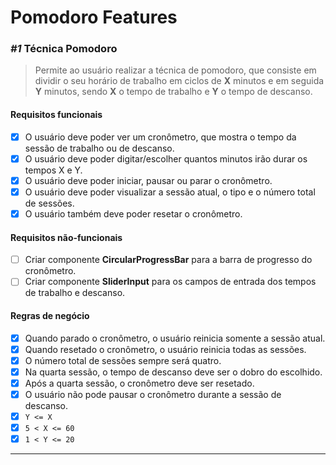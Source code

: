 # Pomodoro Features

### _#1_ Técnica Pomodoro

> Permite ao usuário realizar a técnica de pomodoro, que consiste em dividir o seu horário de trabalho em ciclos de **X** minutos e em seguida **Y** minutos, sendo **X** o tempo de trabalho e **Y** o tempo de descanso.

#### Requisitos funcionais

- [x] O usuário deve poder ver um cronômetro, que mostra o tempo da sessão de trabalho ou de descanso.
- [x] O usuário deve poder digitar/escolher quantos minutos irão durar os tempos X e Y.
- [x] O usuário deve poder iniciar, pausar ou parar o cronômetro.
- [x] O usuário deve poder visualizar a sessão atual, o tipo e o número total de sessões.
- [x] O usuário também deve poder resetar o cronômetro.

#### Requisitos não-funcionais
- [ ] Criar componente **CircularProgressBar** para a barra de progresso do cronômetro.
- [ ] Criar componente **SliderInput** para os campos de entrada dos tempos de trabalho e descanso.

#### Regras de negócio
- [x] Quando parado o cronômetro, o usuário reinicia somente a sessão atual.
- [x] Quando resetado o cronômetro, o usuário reinicia todas as sessões.
- [x] O número total de sessões sempre será quatro.
- [x] Na quarta sessão, o tempo de descanso deve ser o dobro do escolhido.
- [x] Após a quarta sessão, o cronômetro deve ser resetado.
- [x] O usuário não pode pausar o cronômetro durante a sessão de descanso.
- [x] `Y <= X`
- [x] `5 < X <= 60`
- [x] `1 < Y <= 20`

---
